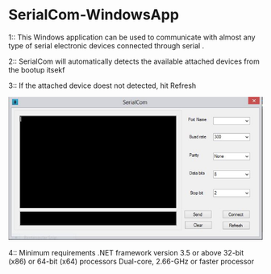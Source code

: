 # SerialCom-WindowsApp
1:: This Windows application can be used to communicate with almost any type of serial electronic devices connected through serial .

2:: SerialCom will automatically detects the available attached devices from the bootup itsekf

3:: If the attached device doest not detected, hit Refresh

![Screenshot](SerialCom.JPG)


4:: Minimum requirements
    .NET framework version 3.5 or above
    32-bit (x86) or 64-bit (x64) processors
    Dual-core, 2.66-GHz or faster processor



